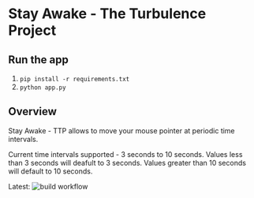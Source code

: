 # Stay Awake - The Turbulence Project

## Run the app

1. `pip install -r requirements.txt`
2. `python app.py`

## Overview

Stay Awake - TTP allows to move your mouse pointer at periodic time intervals. 

Current time intervals supported - 3 seconds to 10 seconds. Values less than 3 seconds will deafult to 3 seconds. Values greater than 10 seconds will default to 10 seconds.

Latest:
![build workflow](https://github.com/architpanigrahi/stay-awake/actions/workflows/python-app.yml/badge.svg)

